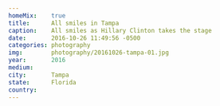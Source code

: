 ```yaml
---
homeMix:	true
title:  	All smiles in Tampa
caption:	All smiles as Hillary Clinton takes the stage
date:   	2016-10-26 11:49:56 -0500
categories: photography
img:		photography/20161026-tampa-01.jpg
year:		2016
medium:
city:		Tampa
state:		Florida
country:
---
```

